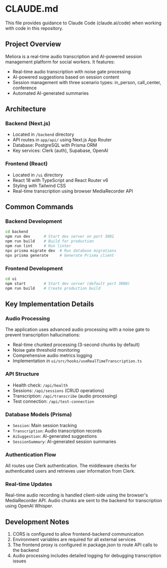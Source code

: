 # CLAUDE.md

This file provides guidance to Claude Code (claude.ai/code) when working with code in this repository.

## Project Overview

Meliora is a real-time audio transcription and AI-powered session management platform for social workers. It features:
- Real-time audio transcription with noise gate processing
- AI-powered suggestions based on session content
- Session management with three scenario types: in_person, call_center, conference
- Automated AI-generated summaries

## Architecture

### Backend (Next.js)
- Located in `/backend` directory
- API routes in `app/api/` using Next.js App Router
- Database: PostgreSQL with Prisma ORM
- Key services: Clerk (auth), Supabase, OpenAI

### Frontend (React)
- Located in `/ui` directory
- React 18 with TypeScript and React Router v6
- Styling with Tailwind CSS
- Real-time transcription using browser MediaRecorder API

## Common Commands

### Backend Development
```bash
cd backend
npm run dev      # Start dev server on port 3001
npm run build    # Build for production
npm run lint     # Run linter
npx prisma migrate dev  # Run database migrations
npx prisma generate     # Generate Prisma client
```

### Frontend Development
```bash
cd ui
npm start        # Start dev server (default port 3000)
npm run build    # Create production build
```

## Key Implementation Details

### Audio Processing
The application uses advanced audio processing with a noise gate to prevent transcription hallucinations:
- Real-time chunked processing (3-second chunks by default)
- Noise gate threshold monitoring
- Comprehensive audio metrics logging
- Implementation in `ui/src/hooks/useRealTimeTranscription.ts`

### API Structure
- Health check: `/api/health`
- Sessions: `/api/sessions` (CRUD operations)
- Transcription: `/api/transcribe` (audio processing)
- Test connection: `/api/test-connection`

### Database Models (Prisma)
- `Session`: Main session tracking
- `Transcription`: Audio transcription records
- `AiSuggestion`: AI-generated suggestions
- `SessionSummary`: AI-generated session summaries

### Authentication Flow
All routes use Clerk authentication. The middleware checks for authenticated users and retrieves user information from Clerk.

### Real-time Updates
Real-time audio recording is handled client-side using the browser's MediaRecorder API. Audio chunks are sent to the backend for transcription using OpenAI Whisper.

## Development Notes

1. CORS is configured to allow frontend-backend communication
2. Environment variables are required for all external services
3. The frontend proxy is configured in package.json to route API calls to the backend
4. Audio processing includes detailed logging for debugging transcription issues